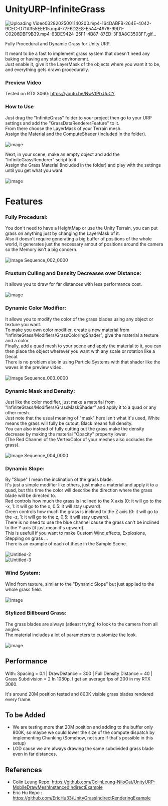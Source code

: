 # UnityURP-InfiniteGrass
![Uploading Video03282025001140200.mp4-164DABFB-264E-4042-9CEC-D71A355EEE15.mp4-77F6D2E8-E5A4-4976-99D1-C0206DBF9B39.mp4-63DE9424-25F1-4B87-87ED-3F8A8C3503FF.gif…]()

Fully Procedural and Dynamic Grass for Unity URP.
 
It meant to be a fast to implement grass system that doesn't need any baking or having any static environemnt.</br>
Just enable it, give it the LayerMask of the objects where you want it to be, and everything gets drawn procedurally.

### Preview Video
Tested on RTX 3060: https://youtu.be/NwVtPIxUuCY

### How to Use
Just drag the "InfiniteGrass" folder to your project then go to your URP settings and add the "GrassDataRendererFeature" to it.</br>
From there choose the LayerMask of your Terrain mesh.</br>
Assign the Material and the ComputeShader (Included in the folder).</br></br>
![image](https://github.com/user-attachments/assets/c673ac00-ec45-4300-847a-7854c105efff)

Next, in your scene, make an empty object and add the "InfiniteGrassRenderer" script to it.</br>
Assign the Grass Material (Included in the folder) and play with the settings until you get what you want.</br></br>
![image](https://github.com/user-attachments/assets/cd034441-e707-45ac-88bc-c103c21d3713)

# Features
### Fully Procedural:
You don't need to have a HeightMap or use the Unity Terrain, you can put grass on anything just by changing the LayerMask of it.</br>
Also it doesn't require generating a big buffer of positions of the whole world, it generates just the necessary amout of positions around the camera so the Memory isn't a big concern.</br></br>
![Image Sequence_002_0000](https://github.com/user-attachments/assets/1ef15340-b6bd-45e2-a17c-22448ebb8732)

### Frustum Culling and Density Decreases over Distance:
It allows you to draw for far distances with less performance cost.</br></br>
![image](https://github.com/user-attachments/assets/0ae48893-7149-47f1-a846-949183c8e9d9)

### Dynamic Color Modifier:
It allows you to modify the color of the grass blades using any object or texture you want.</br>
To make you own color modifier, create a new material from "InfiniteGrass/Modifiers/GrassColoringShader", give the material a texture and a color.</br>
Finally, add a quad mesh to your scene and apply the material to it, you can then place the object wherever you want with any scale or rotation like a Decal.</br>
There is no problem also in using Particle Systems with that shader like the waves in the preview video.</br></br>
![Image Sequence_003_0000](https://github.com/user-attachments/assets/c1d1bef9-d3d2-4689-b8f1-3ebd2f0f75ae)

### Dynamic Mask and Density:
Just like the color modifier, just make a material from "InfiniteGrass/Modifiers/GrassMaskShader" and apply it to a quad or any other mesh.</br>
Just note that the usual meaning of "mask" here isn't what it's used, White means the grass will fully be cutout, Black means full density.</br>
You can also instead of fully cutting out the grass make the density decrease by making the material "Opacity" property lower.</br>
(The Red Channel of the VertexColor of your meshes also occludes the grass).</br></br>
![Image Sequence_004_0000](https://github.com/user-attachments/assets/8e0fd3b1-f24f-44ed-994a-d8989242ac0d)

### Dynamic Slope:
By "Slope" I mean the inclination of the grass blade.</br>
It's just a simple modifier like others, just make a material and apply it to a quad, but this time the color will describe the direction where the grass blade will be directed to.</br>
Red controls how much the grass is inclined to the X axis (0: it will go to the -x, 1: it will go to the x, 0.5: it will stay upward).</br>
Green controls how much the grass is inclined to the Z axis (0: it will go to the -z, 1: it will go to the z, 0.5: it will stay upward).</br>
There is no need to use the blue channel cause the grass can't be inclined to the Y axis (it just mean it's upward).</br>
This is usefull if you want to make Custom Wind effects, Explosions, Stepping on grass ...</br>
There is an example of each of these in the Sample Scene.</br></br>
![Untitled-2](https://github.com/user-attachments/assets/17bacc32-a0c8-4479-a7a0-0e5ab7627c91)</br>
![Untitled-3](https://github.com/user-attachments/assets/2039ce7d-0d3f-44df-aef9-023f2bc67a9f)

### Wind System:
Wind from texture, similar to the "Dynamic Slope" but just applied to the whole grass field.</br></br>
![image](https://github.com/user-attachments/assets/fea2e411-ed77-45cb-87d9-c170cae28fe9)

### Stylized Billboard Grass:
The grass blades are always (atleast trying) to look to the camera from all angles.</br>
The material includes a lot of parameters to customize the look.</br></br>
![image](https://github.com/user-attachments/assets/ca5d7ff4-063a-49a3-bebb-c8bc92162576)

## Performance
With: Spacing = 0.1 | DrawDistance = 300 | Full Density Distance = 40 | Grass Subdivision = 2
In 1080p, I get an average fps of 200 in my RTX 3060.

It's around 20M position tested and 800K visible grass blades rendered every frame.

## To be Added
- We are testing more that 20M position and adding to the buffer only 800K, so maybe we could lower the size of the compute dispatch by implementing Chunking (Somehow, not sure if that's possible in this setup)
- LOD cause we are always drawing the same subdivided grass blade even in far distances.

## References
- Colin Leung Repo: https://github.com/ColinLeung-NiloCat/UnityURP-MobileDrawMeshInstancedIndirectExample
- Eric Hu Repo : https://github.com/EricHu33/UnityGrassIndirectRenderingExample
